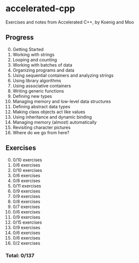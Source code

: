 accelerated-cpp
===============

Exercises and notes from Accelerated C++, by Koenig and Moo

## Progress

0. Getting Started
1. Working with strings
2. Looping and counting
3. Working with batches of data
4. Organizing programs and data
5. Using sequential containers and analyzing strings
6. Using library algorithms
7. Using associative containers
8. Writing generic functions
9. Defining new types
10. Managing memory and low-level data structures
11. Defining abstract data types
12. Making class objects act like values
13. Using inheritance and dynamic binding
14. Managing memory (almost) automatically
15. Revisiting character pictures
16. Where do we go from here?


## Exercises

0. 0/10 exercises
1. 0/6 exercises
2. 0/10 exercises
3. 0/6 exercises
4. 0/8 exercises
5. 0/11 exercises
6. 0/9 exercises
7. 0/9 exercises
8. 0/8 exercises
9. 0/7 exercises
10. 0/6 exercises
11. 0/9 exercises
12. 0/15 exercises
13. 0/9 exercises
14. 0/6 exercises
15. 0/6 exercises
16. 0/2 exercises

### Total: 0/137
